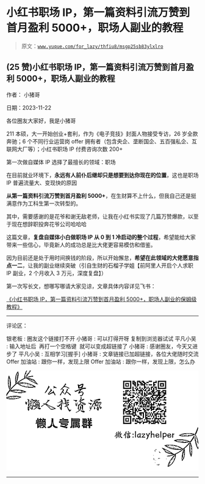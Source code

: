 # 小红书职场 IP，第一篇资料引流万赞到首月盈利 5000+，职场人副业的教程

> 原文：[`www.yuque.com/for_lazy/thfiu8/msgp25sb83ylxlro`](https://www.yuque.com/for_lazy/thfiu8/msgp25sb83ylxlro)

## (25 赞)小红书职场 IP，第一篇资料引流万赞到首月盈利 5000+，职场人副业的教程

作者： 小猪哥

日期：2023-11-22

各位圈友大家好，我是小猪哥

211 本硕，大一开始创业+套利，作为《电子竞技》封面人物接受专访，26 岁全款奔驰；6 个不同行业运营岗 offer 拥有者（包含央企、垄断国企、五百强私企、互联网大厂等）；小红书职场 IP 付费咨询次数 200+

第一次做自媒体 IP 选择了最擅长的领域：职场

在目前就业环境下，**永远有人前仆后继却只是想要到达你现在的位置**，这也是职场 IP 普遍流量大、变现快的原因

**从第一篇资料引流万赞到首月盈利 5000+**，在生财算不上什么，但我自己还是挺满意作为工科生第一次转型的。

其中，需要感谢的是花爷和谢无敌老师，让我在小红书实现了几篇万赞爆款，以至于现在想辞职投奔花爷公司哈哈哈

这篇文章，**复盘自媒体小白做职场 IP 从 0 到 1 冷启动的整个过程**，希望能给大家带来一些信心，毕竟新人的成功总是比大佬更容易模仿和借鉴。

因为目前还是处于用时间换钱的阶段，所以开始懈怠，**希望在此领域的大佬愿意指点一二**，让我的副业继续突破（引自生财的石榴子学姐【前阿里人开启个人求职 IP 副业，2 个月收入 3 万元，深度复盘】）

第一次写长文，想哪写哪请大家见谅，文章具体内容详见飞书：

[《小红书职场 IP，第一篇资料引流万赞到首月盈利 5000+，职场人副业的保姆级教程》](https://v70d3vec3r.feishu.cn/docx/SJm6d7GmboTxwtx6TV5cL0PfnWe?from=from_copylink)

* * *

评论区：

银老板 : 圈友这个链接打不开
小猪哥 : 可以打得开呀 复制到浏览器试试
平凡小吴 : 输入地址后  再打一个空格键  就可以变成超链接了
小猪哥 : 感谢圈友，今天又进步了
平凡小吴 : 互相学习[握手]
小猪哥 : 文章链接已加超链接，各位大佬随时交流
Offer 加油站 : 跟你一样，发现上限
Offer 加油站 : 跟你一样，发现上限，怎么办

![](img/1c37d505930596d12a88ab23e11aa07a.png)

* * *